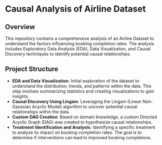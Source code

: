 # Causal Analysis of Airline Dataset

## Overview

This repository contains a comprehensive analysis of an Airline Dataset to understand the factors influencing booking completion rates. The analysis includes Exploratory Data Analysis (EDA), Data Visualization, and Causal Discovery techniques to identify potential causal relationships.

## Project Structure

- **EDA and Data Visualization**: Initial exploration of the dataset to understand the distribution, trends, and patterns within the data. This step involves summarizing statistics and creating visualizations to gain insights.
- **Causal Discovery Using Lingam**: Leveraging the Lingam (Linear Non-Gaussian Acyclic Model) algorithm to uncover potential causal relationships within the data.
- **Custom DAG Creation**: Based on domain knowledge, a custom Directed Acyclic Graph (DAG) was created to hypothesize causal relationships.
- **Treatment Identification and Analysis**: Identifying a specific treatment to analyze its impact on booking completion rates. The goal is to determine if interventions can lead to improved booking completions.
